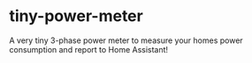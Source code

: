 # tiny-power-meter
A very tiny 3-phase power meter to measure your homes power consumption and report to Home Assistant!
